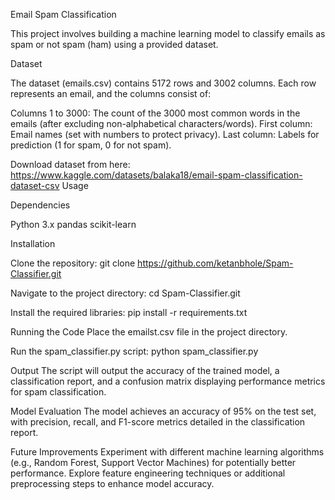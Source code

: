 Email Spam Classification

This project involves building a machine learning model to classify emails as spam or not spam (ham) using a provided dataset.

Dataset

The dataset (emails.csv) contains 5172 rows and 3002 columns. Each row represents an email, and the columns consist of:

Columns 1 to 3000: The count of the 3000 most common words in the emails (after excluding non-alphabetical characters/words).
First column: Email names (set with numbers to protect privacy).
Last column: Labels for prediction (1 for spam, 0 for not spam).

Download dataset from here:
https://www.kaggle.com/datasets/balaka18/email-spam-classification-dataset-csv
Usage

Dependencies

Python 3.x
pandas
scikit-learn

Installation

Clone the repository:
git clone https://github.com/ketanbhole/Spam-Classifier.git

Navigate to the project directory:
cd Spam-Classifier.git

Install the required libraries:
pip install -r requirements.txt

Running the Code
Place the emailst.csv file in the project directory.

Run the spam_classifier.py script:
python spam_classifier.py

Output
The script will output the accuracy of the trained model, a classification report, and a confusion matrix displaying performance metrics for spam classification.

Model Evaluation
The model achieves an accuracy of 95% on the test set, with precision, recall, and F1-score metrics detailed in the classification report.

Future Improvements
Experiment with different machine learning algorithms (e.g., Random Forest, Support Vector Machines) for potentially better performance.
Explore feature engineering techniques or additional preprocessing steps to enhance model accuracy.
